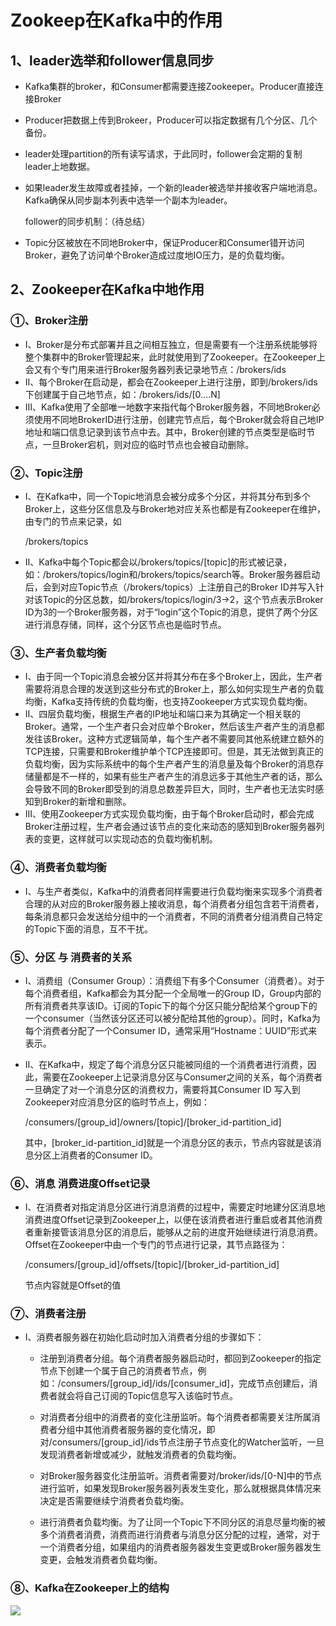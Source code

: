 # Zookeep在Kafka中的作用

## 1、leader选举和follower信息同步

* Kafka集群的broker，和Consumer都需要连接Zookeeper。Producer直接连接Broker

* Producer把数据上传到Brokeer，Producer可以指定数据有几个分区、几个备份。

* leader处理partition的所有读写请求，于此同时，follower会定期的复制leader上地数据。

* 如果leader发生故障或者挂掉，一个新的leader被选举并接收客户端地消息。Kafka确保从同步副本列表中选举一个副本为leader。

  follower的同步机制：（待总结）

* Topic分区被放在不同地Broker中，保证Producer和Consumer错开访问Broker，避免了访问单个Broker造成过度地IO压力，是的负载均衡。

## 2、Zookeeper在Kafka中地作用

### ①、Broker注册

* Ⅰ、Broker是分布式部署并且之间相互独立，但是需要有一个注册系统能够将整个集群中的Broker管理起来，此时就使用到了Zookeeper。在Zookeeper上会又有个专门用来进行Broker服务器列表记录地节点：/brokers/ids
* Ⅱ、每个Broker在启动是，都会在Zookeeper上进行注册，即到/brokers/ids下创建属于自己地节点，如：/brokers/ids/[0....N]
* Ⅲ、Kafka使用了全部唯一地数字来指代每个Broker服务器，不同地Broker必须使用不同地BrokerID进行注册，创建完节点后，每个Broker就会将自己地IP地址和端口信息记录到该节点中去。其中，Broker创建的节点类型是临时节点，一旦Broker宕机，则对应的临时节点也会被自动删除。

### ②、Topic注册

* Ⅰ、在Kafka中，同一个Topic地消息会被分成多个分区，并将其分布到多个Broker上，这些分区信息及与Broker地对应关系也都是有Zookeeper在维护，由专门的节点来记录，如

  /brokers/topics

* Ⅱ、Kafka中每个Topic都会以/brokers/topics/[topic]的形式被记录，如：/brokers/topics/login和/brokers/topics/search等。Broker服务器启动后，会到对应Topic节点（/brokers/topics）上注册自己的Broker ID并写入针对该Topic的分区总数，如/brokers/topics/login/3->2，这个节点表示Broker ID为3的一个Broker服务器，对于“login”这个Topic的消息，提供了两个分区进行消息存储，同样，这个分区节点也是临时节点。

### ③、生产者负载均衡

* Ⅰ、由于同一个Topic消息会被分区并将其分布在多个Broker上，因此，生产者需要将消息合理的发送到这些分布式的Broker上，那么如何实现生产者的负载均衡，Kafka支持传统的负载均衡，也支持Zookeeper方式实现负载均衡。
* Ⅱ、四层负载均衡，根据生产者的IP地址和端口来为其确定一个相关联的Broker。通常，一个生产者只会对应单个Broker，然后该生产者产生的消息都发往该Broker。这种方式逻辑简单，每个生产者不需要同其他系统建立额外的TCP连接，只需要和Broker维护单个TCP连接即可。但是，其无法做到真正的负载均衡，因为实际系统中的每个生产者产生的消息量及每个Broker的消息存储量都是不一样的，如果有些生产者产生的消息远多于其他生产者的话，那么会导致不同的Broker即受到的消息总数差异巨大，同时，生产者也无法实时感知到Broker的新增和删除。
* Ⅲ、使用Zookeeper方式实现负载均衡，由于每个Broker启动时，都会完成Broker注册过程，生产者会通过该节点的变化来动态的感知到Broker服务器列表的变更，这样就可以实现动态的负载均衡机制。

### ④、消费者负载均衡

* Ⅰ、与生产者类似，Kafka中的消费者同样需要进行负载均衡来实现多个消费者合理的从对应的Broker服务器上接收消息，每个消费者分组包含若干消费者，每条消息都只会发送给分组中的一个消费者，不同的消费者分组消费自己特定的Topic下面的消息，互不干扰。

### ⑤、分区 与 消费者的关系

* Ⅰ、消费组（Consumer Group）：消费组下有多个Consumer（消费者）。对于每个消费者组，Kafka都会为其分配一个全局唯一的Group ID，Group内部的所有消费者共享该ID。订阅的Topic下的每个分区只能分配给某个group下的一个consumer（当然该分区还可以被分配给其他的group）。同时，Kafka为每个消费者分配了一个Consumer ID，通常采用“Hostname：UUID”形式来表示。

* Ⅱ、在Kafka中，规定了每个消息分区只能被同组的一个消费者进行消费，因此，需要在Zookeeper上记录消息分区与Consumer之间的关系，每个消费者一旦确定了对一个消息分区的消费权力，需要将其Consumer ID 写入到Zookeeper对应消息分区的临时节点上，例如：

  /consumers/[group_id]/owners/[topic]/[broker_id-partition_id]

  其中，[broker_id-partition_id]就是一个消息分区的表示，节点内容就是该消息分区上消费者的Consumer ID。

### ⑥、消息 消费进度Offset记录

* Ⅰ、在消费者对指定消息分区进行消息消费的过程中，需要定时地建分区消息地消费进度Offset记录到Zookeeper上，以便在该消费者进行重启或者其他消费者重新接管该消息分区的消息后，能够从之前的进度开始继续进行消息消费。Offset在Zookeeper中由一个专门的节点进行记录，其节点路径为：

  /consumers/[group_id]/offsets/[topic]/[broker_id-partition_id]

  节点内容就是Offset的值

### ⑦、消费者注册

* Ⅰ、消费者服务器在初始化启动时加入消费者分组的步骤如下：

  * 注册到消费者分组。每个消费者服务器启动时，都回到Zookeeper的指定节点下创建一个属于自己的消费者节点，例如：/consumers/[group_id]/ids/[consumer_id]，完成节点创建后，消费者就会将自己订阅的Topic信息写入该临时节点。

  * 对消费者分组中的消费者的变化注册监听。每个消费者都需要关注所属消费者分组中其他消费者服务器的变化情况，即对/consumers/[group_id]/ids节点注册子节点变化的Watcher监听，一旦发现消费者新增或减少，就触发消费者的负载均衡。

  * 对Broker服务器变化注册监听。消费者需要对/broker/ids/[0-N]中的节点进行监听，如果发现Broker服务器列表发生变化，那么就根据具体情况来决定是否需要继续宁消费者负载均衡。

  * 进行消费者负载均衡。为了让同一个Topic下不同分区的消息尽量均衡的被多个消费者消费，消费而进行消费者与消息分区分配的过程，通常，对于一个消费者分组，如果组内的消费者服务器发生变更或Broker服务器发生变更，会触发消费者负载均衡。

    

    

### ⑧、Kafka在Zookeeper上的结构

![](D:\BigData\BigData\21Kafka\相关图片\Kafka在zookeeper上的结构.webp)


